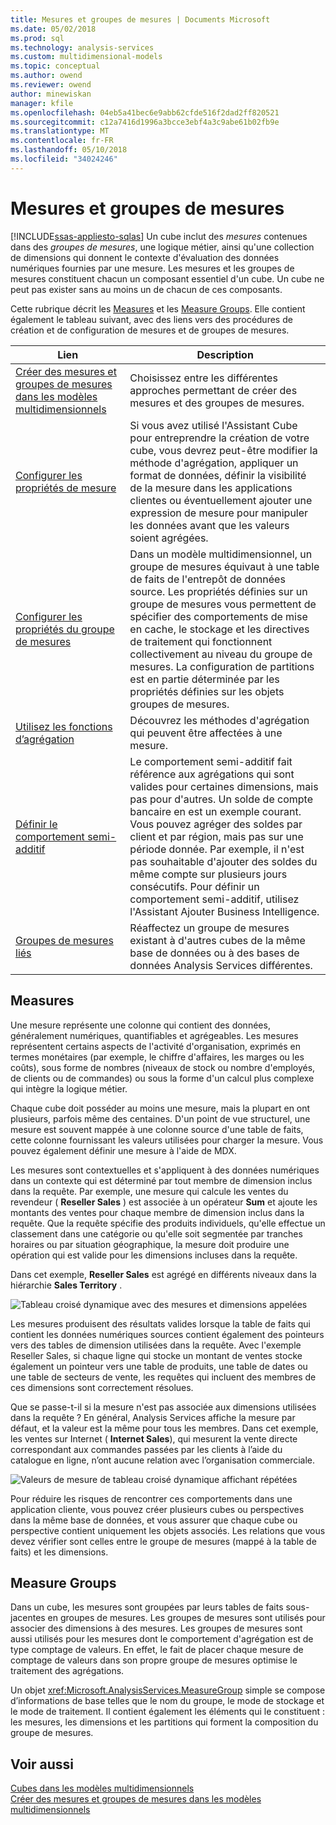 ```yaml
---
title: Mesures et groupes de mesures | Documents Microsoft
ms.date: 05/02/2018
ms.prod: sql
ms.technology: analysis-services
ms.custom: multidimensional-models
ms.topic: conceptual
ms.author: owend
ms.reviewer: owend
author: minewiskan
manager: kfile
ms.openlocfilehash: 04eb5a41bec6e9abb62cfde516f2dad2ff820521
ms.sourcegitcommit: c12a7416d1996a3bcce3ebf4a3c9abe61b02fb9e
ms.translationtype: MT
ms.contentlocale: fr-FR
ms.lasthandoff: 05/10/2018
ms.locfileid: "34024246"
---
```

# <a name="measures-and-measure-groups"></a>Mesures et groupes de mesures
[!INCLUDE[ssas-appliesto-sqlas](../../includes/ssas-appliesto-sqlas.md)]
  Un cube inclut des *mesures* contenues dans des *groupes de mesures*, une logique métier, ainsi qu'une collection de dimensions qui donnent le contexte d'évaluation des données numériques fournies par une mesure. Les mesures et les groupes de mesures constituent chacun un composant essentiel d'un cube. Un cube ne peut pas exister sans au moins un de chacun de ces composants.  
  
 Cette rubrique décrit les [Measures](#bkmk_measure) et les [Measure Groups](#bkmk_mg). Elle contient également le tableau suivant, avec des liens vers des procédures de création et de configuration de mesures et de groupes de mesures.  
  
|**Lien**|**Description**|  
|--------------|---------------------|  
|[Créer des mesures et groupes de mesures dans les modèles multidimensionnels](../../analysis-services/multidimensional-models/create-measures-and-measure-groups-in-multidimensional-models.md)|Choisissez entre les différentes approches permettant de créer des mesures et des groupes de mesures.|  
|[Configurer les propriétés de mesure](../../analysis-services/multidimensional-models/configure-measure-properties.md)|Si vous avez utilisé l'Assistant Cube pour entreprendre la création de votre cube, vous devrez peut-être modifier la méthode d'agrégation, appliquer un format de données, définir la visibilité de la mesure dans les applications clientes ou éventuellement ajouter une expression de mesure pour manipuler les données avant que les valeurs soient agrégées.|  
|[Configurer les propriétés du groupe de mesures](../../analysis-services/multidimensional-models/configure-measure-group-properties.md)|Dans un modèle multidimensionnel, un groupe de mesures équivaut à une table de faits de l'entrepôt de données source. Les propriétés définies sur un groupe de mesures vous permettent de spécifier des comportements de mise en cache, le stockage et les directives de traitement qui fonctionnent collectivement au niveau du groupe de mesures. La configuration de partitions est en partie déterminée par les propriétés définies sur les objets groupes de mesures.|  
|[Utilisez les fonctions d’agrégation](../../analysis-services/multidimensional-models/use-aggregate-functions.md)|Découvrez les méthodes d'agrégation qui peuvent être affectées à une mesure.|  
|[Définir le comportement semi-additif](../../analysis-services/multidimensional-models/define-semiadditive-behavior.md)|Le comportement semi-additif fait référence aux agrégations qui sont valides pour certaines dimensions, mais pas pour d'autres. Un solde de compte bancaire en est un exemple courant. Vous pouvez agréger des soldes par client et par région, mais pas sur une période donnée. Par exemple, il n'est pas souhaitable d'ajouter des soldes du même compte sur plusieurs jours consécutifs. Pour définir un comportement semi-additif, utilisez l'Assistant Ajouter Business Intelligence.|  
|[Groupes de mesures liés](../../analysis-services/multidimensional-models/linked-measure-groups.md)|Réaffectez un groupe de mesures existant à d'autres cubes de la même base de données ou à des bases de données Analysis Services différentes.|  
  
##  <a name="bkmk_measure"></a> Measures  
 Une mesure représente une colonne qui contient des données, généralement numériques, quantifiables et agrégeables. Les mesures représentent certains aspects de l'activité d'organisation, exprimés en termes monétaires (par exemple, le chiffre d'affaires, les marges ou les coûts), sous forme de nombres (niveaux de stock ou nombre d'employés, de clients ou de commandes) ou sous la forme d'un calcul plus complexe qui intègre la logique métier.  
  
 Chaque cube doit posséder au moins une mesure, mais la plupart en ont plusieurs, parfois même des centaines. D'un point de vue structurel, une mesure est souvent mappée à une colonne source d'une table de faits, cette colonne fournissant les valeurs utilisées pour charger la mesure. Vous pouvez également définir une mesure à l'aide de MDX.  
  
 Les mesures sont contextuelles et s'appliquent à des données numériques dans un contexte qui est déterminé par tout membre de dimension inclus dans la requête. Par exemple, une mesure qui calcule les ventes du revendeur ( **Reseller Sales** ) est associée à un opérateur **Sum** et ajoute les montants des ventes pour chaque membre de dimension inclus dans la requête. Que la requête spécifie des produits individuels, qu'elle effectue un classement dans une catégorie ou qu'elle soit segmentée par tranches horaires ou par situation géographique, la mesure doit produire une opération qui est valide pour les dimensions incluses dans la requête.  
  
 Dans cet exemple, **Reseller Sales** est agrégé en différents niveaux dans la hiérarchie **Sales Territory** .  
  
 ![Tableau croisé dynamique avec des mesures et dimensions appelées](../../analysis-services/multidimensional-models/media/ssas-keyconcepts-pivot1-measures-dimensions.png "tableau croisé dynamique avec des mesures et dimensions appelées")  
  
 Les mesures produisent des résultats valides lorsque la table de faits qui contient les données numériques sources contient également des pointeurs vers des tables de dimension utilisées dans la requête. Avec l'exemple Reseller Sales, si chaque ligne qui stocke un montant de ventes stocke également un pointeur vers une table de produits, une table de dates ou une table de secteurs de vente, les requêtes qui incluent des membres de ces dimensions sont correctement résolues.  
  
 Que se passe-t-il si la mesure n'est pas associée aux dimensions utilisées dans la requête ? En général, Analysis Services affiche la mesure par défaut, et la valeur est la même pour tous les membres. Dans cet exemple, les ventes sur Internet ( **Internet Sales**), qui mesurent la vente directe correspondant aux commandes passées par les clients à l’aide du catalogue en ligne, n’ont aucune relation avec l’organisation commerciale.  
  
 ![Valeurs de mesure de tableau croisé dynamique affichant répétées](../../analysis-services/multidimensional-models/media/ssas-unrelatedmeasure.PNG "tableau croisé dynamique affichant répétées des valeurs de mesure")  
  
 Pour réduire les risques de rencontrer ces comportements dans une application cliente, vous pouvez créer plusieurs cubes ou perspectives dans la même base de données, et vous assurer que chaque cube ou perspective contient uniquement les objets associés. Les relations que vous devez vérifier sont celles entre le groupe de mesures (mappé à la table de faits) et les dimensions.  
  
##  <a name="bkmk_mg"></a> Measure Groups  
 Dans un cube, les mesures sont groupées par leurs tables de faits sous-jacentes en groupes de mesures. Les groupes de mesures sont utilisés pour associer des dimensions à des mesures. Les groupes de mesures sont aussi utilisés pour les mesures dont le comportement d'agrégation est de type comptage de valeurs. En effet, le fait de placer chaque mesure de comptage de valeurs dans son propre groupe de mesures optimise le traitement des agrégations.  
  
 Un objet <xref:Microsoft.AnalysisServices.MeasureGroup> simple se compose d’informations de base telles que le nom du groupe, le mode de stockage et le mode de traitement. Il contient également les éléments qui le constituent : les mesures, les dimensions et les partitions qui forment la composition du groupe de mesures.  
  
## <a name="see-also"></a>Voir aussi  
 [Cubes dans les modèles multidimensionnels](../../analysis-services/multidimensional-models/cubes-in-multidimensional-models.md)   
 [Créer des mesures et groupes de mesures dans les modèles multidimensionnels](../../analysis-services/multidimensional-models/create-measures-and-measure-groups-in-multidimensional-models.md)  
  
  
